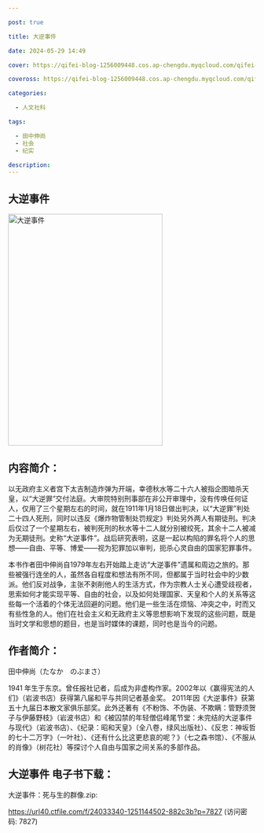 ```yaml
---

post: true

title: 大逆事件

date: 2024-05-29 14:49

cover: https://qifei-blog-1256009448.cos.ap-chengdu.myqcloud.com/qifei-blog/658fe1a3c458853aef2f720b.jpg

coveross: https://qifei-blog-1256009448.cos.ap-chengdu.myqcloud.com/qifei-blog/658fe1a3c458853aef2f720b.jpg

categories:

  - 人文社科

tags:

  - 田中伸尚
  - 社会
  - 纪实

description:
---
```


## 大逆事件
<img alt="大逆事件 " class="aligncenter loading" data-was-processed="true" decoding="async" fetchpriority="high" height="471" src="https://qifei-blog-1256009448.cos.ap-chengdu.myqcloud.com/qifei-blog/658fe1a3c458853aef2f720b.jpg " style="cursor: zoom-in;" width="314"/>

## 内容简介：

以无政府主义者宫下太吉制造炸弹为开端，幸德秋水等二十六人被指企图暗杀天皇，以“大逆罪”交付法庭。大审院特别刑事部在非公开审理中，没有传唤任何证人，仅用了三个星期左右的时间，就在1911年1月18日做出判决，以“大逆罪”判处二十四人死刑，同时以违反《爆炸物管制处罚规定》判处另外两人有期徒刑。判决后仅过了一个星期左右，被判死刑的秋水等十二人就分别被绞死，其余十二人被减为无期徒刑。史称“大逆事件”。战后研究表明，这是一起以构陷的罪名将个人的思想——自由、平等、博爱——视为犯罪加以审判，扼杀心灵自由的国家犯罪事件。

本书作者田中伸尚自1979年左右开始踏上走访“大逆事件”遗属和周边之旅的。那些被强行连坐的人，虽然各自程度和想法有所不同，但都属于当时社会中的少数派。他们反对战争，主张不剥削他人的生活方式，作为宗教人士关心遭受歧视者，思索如何才能实现平等、自由的社会，以及如何处理国家、天皇和个人的关系等这些每一个活着的个体无法回避的问题。他们是一些生活在烦恼、冲突之中，时而又有些性急的人。他们在社会主义和无政府主义等思想影响下发现的这些问题，既是当时文学和思想的题目，也是当时媒体的课题，同时也是当今的问题。

## 作者简介：

田中伸尚（たなか　のぶまさ）

1941 年生于东京。曾任报社记者，后成为非虚构作家。2002年以《赢得宪法的人们》（岩波书店）获得第八届和平与共同记者基金奖。 2011年因《大逆事件》获第五十九届日本散文家俱乐部奖。此外还著有《不粉饰、不伪装、不欺瞒：管野须贺子与伊藤野枝》（岩波书店）和《被囚禁的年轻僧侣峰尾节堂：未完结的大逆事件与现代》（岩波书店）、《纪录：昭和天皇》（全八卷，绿风出版社）、《反忠：神坂哲的七十二万字》（一叶社）、《还有什么比这更悲哀的呢？》（七之森书馆）、《不服从的肖像》（树花社）等探讨个人自由与国家之间关系的多部作品。

## 大逆事件 电子书下载：

大逆事件：死与生的群像.zip: 

https://url40.ctfile.com/f/24033340-1251144502-882c3b?p=7827 (访问密码: 7827)
